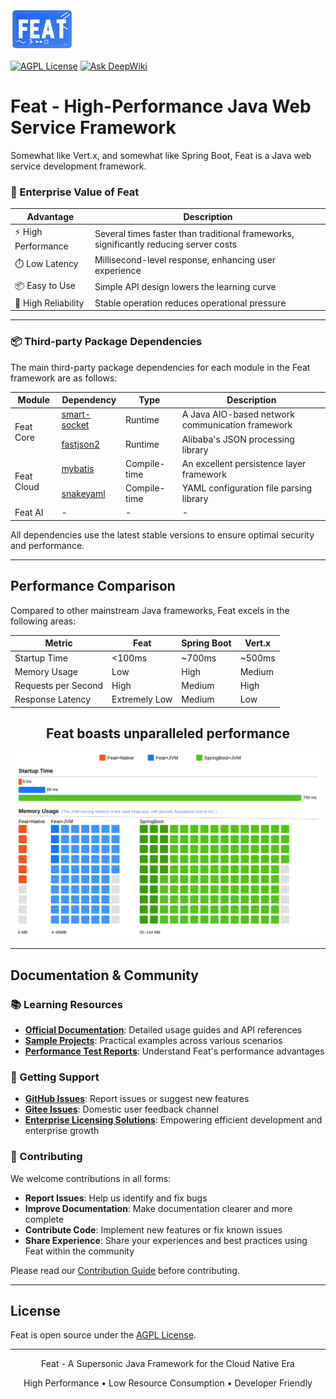 <img src="feat_rect_logo.svg" width="20%" height="20%"/>


[![AGPL License](https://img.shields.io/badge/license-AGPL-blue.svg)](http://www.gnu.org/licenses/agpl-3.0)
[![Ask DeepWiki](https://deepwiki.com/badge.svg)](https://deepwiki.com/smartboot/feat)

# Feat - High-Performance Java Web Service Framework

Somewhat like Vert.x, and somewhat like Spring Boot, Feat is a Java web service development framework.

### 🚀 Enterprise Value of Feat

| Advantage | Description |
|-----------|-------------|
| ⚡ High Performance | Several times faster than traditional frameworks, significantly reducing server costs |
| ⏱️ Low Latency | Millisecond-level response, enhancing user experience |
| 📦 Easy to Use | Simple API design lowers the learning curve |
| 🔐 High Reliability | Stable operation reduces operational pressure |

---

### 📦 Third-party Package Dependencies

The main third-party package dependencies for each module in the Feat framework are as follows:

<table>
<thead>
<tr>
<th>Module</th>
<th>Dependency</th>
<th>Type</th>
<th>Description</th>
</tr>
</thead>
<tbody>
<tr>
<td rowspan="2">Feat Core</td>
<td><a href="https://gitee.com/smartboot/smart-socket" target="_blank">smart-socket</a></td>
<td>Runtime</td>
<td>A Java AIO-based network communication framework</td>
</tr>
<tr>
<td><a href="https://gitee.com/alibaba/fastjson2" target="_blank">fastjson2</a></td>
<td>Runtime</td>
<td>Alibaba's JSON processing library</td>
</tr>
<tr>
<td rowspan="2">Feat Cloud</td>
<td><a href="https://github.com/mybatis/mybatis-3" target="_blank">mybatis</a></td>
<td>Compile-time</td>
<td>An excellent persistence layer framework</td>
</tr>
<tr>
<td><a href="https://github.com/snakeyaml/snakeyaml" target="_blank">snakeyaml</a></td>
<td>Compile-time</td>
<td>YAML configuration file parsing library</td>
</tr>
<tr>
<td rowspan="2">Feat AI</td>
<td>-</td>
<td>-</td>
<td>-</td>
</tr>
</tbody>
</table>

All dependencies use the latest stable versions to ensure optimal security and performance.

---

## Performance Comparison

Compared to other mainstream Java frameworks, Feat excels in the following areas:

| Metric | Feat | Spring Boot | Vert.x |
|--------|------|-------------|--------|
| Startup Time | <100ms | ~700ms      | ~500ms |
| Memory Usage | Low | High        | Medium |
| Requests per Second | High | Medium      | High |
| Response Latency | Extremely Low | Medium      | Low |

<center>
<h2>Feat boasts unparalleled performance</h2>

![](./pages/src/assets/performance.svg)
</center>

---

## Documentation & Community

### 📚 Learning Resources

- **[Official Documentation](https://smartboot.tech/feat)**: Detailed usage guides and API references
- **[Sample Projects](https://gitee.com/smartboot/feat/tree/master/feat-test)**: Practical examples across various scenarios
- **[Performance Test Reports](https://smartboot.tech/feat/appendix/benchmark/)**: Understand Feat's performance advantages

### 💬 Getting Support

- **[GitHub Issues](https://github.com/smartboot/feat/issues)**: Report issues or suggest new features
- **[Gitee Issues](https://gitee.com/smartboot/feat/issues)**: Domestic user feedback channel
- **[Enterprise Licensing Solutions](https://smartboot.tech/feat/auth/)**: Empowering efficient development and enterprise growth

### 🤝 Contributing

We welcome contributions in all forms:

- **Report Issues**: Help us identify and fix bugs
- **Improve Documentation**: Make documentation clearer and more complete
- **Contribute Code**: Implement new features or fix known issues
- **Share Experience**: Share your experiences and best practices using Feat within the community

Please read our [Contribution Guide](CONTRIBUTING.md) before contributing.

---

## License

Feat is open source under the [AGPL License](LICENSE).

---

<p align="center">Feat - A Supersonic Java Framework for the Cloud Native Era</p>
<p align="center">High Performance • Low Resource Consumption • Developer Friendly</p>